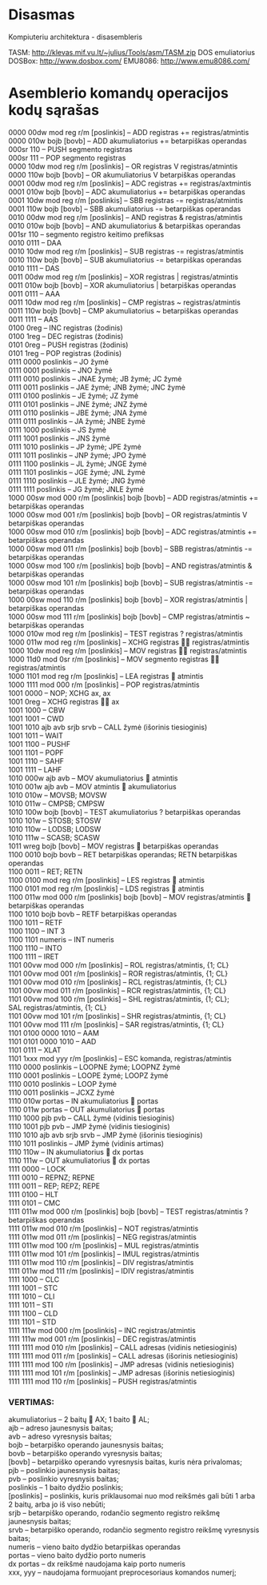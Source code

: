 # Disasmas
Kompiuteriu architektura - disasembleris

TASM: http://klevas.mif.vu.lt/~julius/Tools/asm/TASM.zip
DOS emuliatorius DOSBox: http://www.dosbox.com/
EMU8086: http://www.emu8086.com/


<h1>Asemblerio komandų operacijos kodų sąrašas</h1>

0000 00dw mod reg r/m [poslinkis] – ADD registras += registras/atmintis</br>
0000 010w bojb [bovb] – ADD akumuliatorius += betarpiškas operandas</br>
000sr 110 – PUSH segmento registras</br>
000sr 111 – POP segmento registras</br>
0000 10dw mod reg r/m [poslinkis] – OR registras V registras/atmintis</br>
0000 110w bojb [bovb] – OR akumuliatorius V betarpiškas operandas</br>
0001 00dw mod reg r/m [poslinkis] – ADC registras += registras/axtmintis</br>
0001 010w bojb [bovb] – ADC akumuliatorius += betarpiškas operandas</br>
0001 10dw mod reg r/m [poslinkis] – SBB registras -= registras/atmintis</br>
0001 110w bojb [bovb] – SBB akumuliatorius -= betarpiškas operandas</br>
0010 00dw mod reg r/m [poslinkis] – AND registras & registras/atmintis</br>
0010 010w bojb [bovb] – AND akumuliatorius & betarpiškas operandas</br>
001sr 110 – segmento registro keitimo prefiksas</br>
0010 0111 – DAA</br>
0010 10dw mod reg r/m [poslinkis] – SUB registras -= registras/atmintis</br>
0010 110w bojb [bovb] – SUB akumuliatorius -= betarpiškas operandas</br>
0010 1111 – DAS</br>
0011 00dw mod reg r/m [poslinkis] – XOR registras | registras/atmintis</br>
0011 010w bojb [bovb] – XOR akumuliatorius | betarpiškas operandas</br>
0011 0111 – AAA</br>
0011 10dw mod reg r/m [poslinkis] – CMP registras ~ registras/atmintis</br>
0011 110w bojb [bovb] – CMP akumuliatorius ~ betarpiškas operandas</br>
0011 1111 – AAS</br>
0100 0reg – INC registras (žodinis)</br>
0100 1reg – DEC registras (žodinis)</br>
0101 0reg – PUSH registras (žodinis)</br>
0101 1reg – POP registras (žodinis)</br>
0111 0000 poslinkis – JO žymė</br>
0111 0001 poslinkis – JNO žymė</br>
0111 0010 poslinkis – JNAE žymė; JB žymė; JC žymė</br>
0111 0011 poslinkis – JAE žymė; JNB žymė; JNC žymė</br>
0111 0100 poslinkis – JE žymė; JZ žymė</br>
0111 0101 poslinkis – JNE žymė; JNZ žymė</br>
0111 0110 poslinkis – JBE žymė; JNA žymė</br>
0111 0111 poslinkis – JA žymė; JNBE žymė</br>
0111 1000 poslinkis – JS žymė</br>
0111 1001 poslinkis – JNS žymė</br>
0111 1010 poslinkis – JP žymė; JPE žymė</br>
0111 1011 poslinkis – JNP žymė; JPO žymė</br>
0111 1100 poslinkis – JL žymė; JNGE žymė</br>
0111 1101 poslinkis – JGE žymė; JNL žymė</br>
0111 1110 poslinkis – JLE žymė; JNG žymė</br>
0111 1111 poslinkis – JG žymė; JNLE žymė</br>
1000 00sw mod 000 r/m [poslinkis] bojb [bovb] – ADD registras/atmintis += betarpiškas operandas</br>
1000 00sw mod 001 r/m [poslinkis] bojb [bovb] – OR registras/atmintis V betarpiškas operandas</br>
1000 00sw mod 010 r/m [poslinkis] bojb [bovb] – ADC registras/atmintis += betarpiškas operandas</br>
1000 00sw mod 011 r/m [poslinkis] bojb [bovb] – SBB registras/atmintis -= betarpiškas operandas</br>
1000 00sw mod 100 r/m [poslinkis] bojb [bovb] – AND registras/atmintis & betarpiškas operandas</br>
1000 00sw mod 101 r/m [poslinkis] bojb [bovb] – SUB registras/atmintis -= betarpiškas operandas</br>
1000 00sw mod 110 r/m [poslinkis] bojb [bovb] – XOR registras/atmintis | betarpiškas operandas</br>
1000 00sw mod 111 r/m [poslinkis] bojb [bovb] – CMP registras/atmintis ~ betarpiškas operandas</br>
1000 010w mod reg r/m [poslinkis] – TEST registras ? registras/atmintis</br>
1000 011w mod reg r/m [poslinkis] – XCHG registras  registras/atmintis</br>
1000 10dw mod reg r/m [poslinkis] – MOV registras  registras/atmintis</br>
1000 11d0 mod 0sr r/m [poslinkis] – MOV segmento registras  registras/atmintis</br>
1000 1101 mod reg r/m [poslinkis] – LEA registras  atmintis</br>
1000 1111 mod 000 r/m [poslinkis] – POP registras/atmintis</br>
1001 0000 – NOP; XCHG ax, ax</br>
1001 0reg – XCHG registras  ax</br>
1001 1000 – CBW</br>
1001 1001 – CWD</br>
1001 1010 ajb avb srjb srvb – CALL žymė (išorinis tiesioginis)</br>
1001 1011 – WAIT</br>
1001 1100 – PUSHF</br>
1001 1101 – POPF</br>
1001 1110 – SAHF</br>
1001 1111 – LAHF</br>
1010 000w ajb avb – MOV akumuliatorius  atmintis</br>
1010 001w ajb avb – MOV atmintis  akumuliatorius</br>
1010 010w – MOVSB; MOVSW</br>
1010 011w – CMPSB; CMPSW</br>
1010 100w bojb [bovb] – TEST akumuliatorius ? betarpiškas operandas</br>
1010 101w – STOSB; STOSW</br>
1010 110w – LODSB; LODSW</br>
1010 111w – SCASB; SCASW</br>
1011 wreg bojb [bovb] – MOV registras  betarpiškas operandas</br>
1100 0010 bojb bovb – RET betarpiškas operandas; RETN betarpiškas operandas</br>
1100 0011 – RET; RETN</br>
1100 0100 mod reg r/m [poslinkis] – LES registras  atmintis</br>
1100 0101 mod reg r/m [poslinkis] – LDS registras  atmintis</br>
1100 011w mod 000 r/m [poslinkis] bojb [bovb] – MOV registras/atmintis  betarpiškas operandas</br>
1100 1010 bojb bovb – RETF betarpiškas operandas</br>
1100 1011 – RETF</br>
1100 1100 – INT 3</br>
1100 1101 numeris – INT numeris</br>
1100 1110 – INTO</br>
1100 1111 – IRET</br>
1101 00vw mod 000 r/m [poslinkis] – ROL registras/atmintis, {1; CL}</br>
1101 00vw mod 001 r/m [poslinkis] – ROR registras/atmintis, {1; CL}</br>
1101 00vw mod 010 r/m [poslinkis] – RCL registras/atmintis, {1; CL}</br>
1101 00vw mod 011 r/m [poslinkis] – RCR registras/atmintis, {1; CL}</br>
1101 00vw mod 100 r/m [poslinkis] – SHL registras/atmintis, {1; CL}; SAL registras/atmintis, {1; CL}</br>
1101 00vw mod 101 r/m [poslinkis] – SHR registras/atmintis, {1; CL}</br>
1101 00vw mod 111 r/m [poslinkis] – SAR registras/atmintis, {1; CL}</br>
1101 0100 0000 1010 – AAM</br>
1101 0101 0000 1010 – AAD</br>
1101 0111 – XLAT</br>
1101 1xxx mod yyy r/m [poslinkis] – ESC komanda, registras/atmintis</br>
1110 0000 poslinkis – LOOPNE žymė; LOOPNZ žymė</br>
1110 0001 poslinkis – LOOPE žymė; LOOPZ žymė</br>
1110 0010 poslinkis – LOOP žymė</br>
1110 0011 poslinkis – JCXZ žymė</br>
1110 010w portas – IN akumuliatorius  portas</br>
1110 011w portas – OUT akumuliatorius  portas</br>
1110 1000 pjb pvb – CALL žymė (vidinis tiesioginis)</br>
1110 1001 pjb pvb – JMP žymė (vidinis tiesioginis)</br>
1110 1010 ajb avb srjb srvb – JMP žymė (išorinis tiesioginis)</br>
1110 1011 poslinkis – JMP žymė (vidinis artimas)</br>
1110 110w – IN akumuliatorius  dx portas</br>
1110 111w – OUT akumuliatorius  dx portas</br>
1111 0000 – LOCK</br>
1111 0010 – REPNZ; REPNE</br>
1111 0011 – REP; REPZ; REPE</br>
1111 0100 – HLT</br>
1111 0101 – CMC</br>
1111 011w mod 000 r/m [poslinkis] bojb [bovb] – TEST registras/atmintis ? betarpiškas operandas</br>
1111 011w mod 010 r/m [poslinkis] – NOT registras/atmintis</br>
1111 011w mod 011 r/m [poslinkis] – NEG registras/atmintis</br>
1111 011w mod 100 r/m [poslinkis] – MUL registras/atmintis</br>
1111 011w mod 101 r/m [poslinkis] – IMUL registras/atmintis</br>
1111 011w mod 110 r/m [poslinkis] – DIV registras/atmintis</br>
1111 011w mod 111 r/m [poslinkis] – IDIV registras/atmintis</br>
1111 1000 – CLC</br>
1111 1001 – STC</br>
1111 1010 – CLI</br>
1111 1011 – STI</br>
1111 1100 – CLD</br>
1111 1101 – STD</br>
1111 111w mod 000 r/m [poslinkis] – INC registras/atmintis</br>
1111 111w mod 001 r/m [poslinkis] – DEC registras/atmintis</br>
1111 1111 mod 010 r/m [poslinkis] – CALL adresas (vidinis netiesioginis)</br>
1111 1111 mod 011 r/m [poslinkis] – CALL adresas (išorinis netiesioginis)</br>
1111 1111 mod 100 r/m [poslinkis] – JMP adresas (vidinis netiesioginis)</br>
1111 1111 mod 101 r/m [poslinkis] – JMP adresas (išorinis netiesioginis)</br>
1111 1111 mod 110 r/m [poslinkis] – PUSH registras/atmintis</br>

<h3>VERTIMAS:</h3>
akumuliatorius – 2 baitų  AX; 1 baito  AL;</br>
ajb – adreso jaunesnysis baitas;</br>
avb – adreso vyresnysis baitas;</br>
bojb – betarpiško operando jaunesnysis baitas;</br>
bovb – betarpiško operando vyresnysis baitas;</br>
[bovb] – betarpiško operando vyresnysis baitas, kuris nėra privalomas;</br>
pjb – poslinkio jaunesnysis baitas;</br>
pvb – poslinkio vyresnysis baitas;</br>
poslinkis – 1 baito dydžio poslinkis;</br>
[poslinkis] – poslinkis, kuris priklausomai nuo mod reikšmės gali būti 1 arba 2 baitų, arba jo iš viso nebūti;</br>
srjb – betarpiško operando, rodančio segmento registro reikšmę jaunesnysis baitas;</br>
srvb – betarpiško operando, rodančio segmento registro reikšmę vyresnysis baitas;</br>
numeris – vieno baito dydžio betarpiškas operandas</br>
portas – vieno baito dydžio porto numeris</br>
dx portas – dx reikšmė naudojama kaip porto numeris</br>
xxx, yyy – naudojama formuojant preprocesoriaus komandos numerį;</br>
